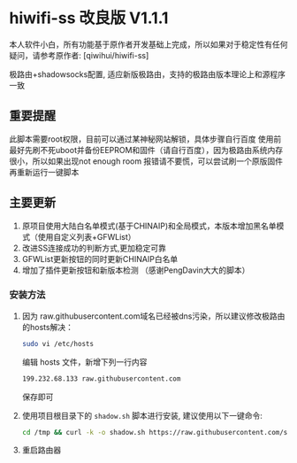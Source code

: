 # hiwifi-ss 改良版 V1.1.1

本人软件小白，所有功能基于原作者开发基础上完成，所以如果对于稳定性有任何疑问，请参考原作者: [qiwihui/hiwifi-ss]

极路由+shadowsocks配置, 适应新版极路由，支持的极路由版本理论上和源程序一致

## 重要提醒

此脚本需要root权限，目前可以通过某神秘网站解锁，具体步骤自行百度
使用前最好先刷不死uboot并备份EEPROM和固件（请自行百度），因为极路由系统内存很小，所以如果出现not enough room 报错请不要慌，可以尝试刷一个原版固件再重新运行一键脚本

## 主要更新

1. 原项目使用大陆白名单模式(基于CHINAIP)和全局模式，本版本增加黑名单模式（使用自定义列表+GFWList）
2. 改进SS连接成功的判断方式,更加稳定可靠
3. GFWList更新按钮的同时更新CHINAIP白名单
4. 增加了插件更新按钮和新版本检测 （感谢PengDavin大大的脚本）

### 安装方法

1. 因为 raw.githubusercontent.com域名已经被dns污染，所以建议修改极路由的hosts解决：

    ```bash
   sudo vi /etc/hosts
    ```
   
   编辑 hosts 文件，新增下列一行内容

    ```bash
   199.232.68.133 raw.githubusercontent.com
    ```

   保存即可

2. 使用项目根目录下的 `shadow.sh` 脚本进行安装, 建议使用以下一键命令:

    ```bash
    cd /tmp && curl -k -o shadow.sh https://raw.githubusercontent.com/scmiori/hiwifi-ss/master/shadow.sh && sh shadow.sh && rm shadow.sh
    ```

3. 重启路由器



